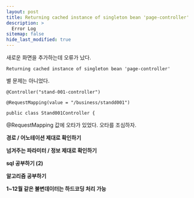 ```yaml
---
layout: post
title: Returning cached instance of singleton bean 'page-controller'
description: >
  Error Log
sitemap: false
hide_last_modified: true
---
```


새로운 화면을 추가하는데 오류가 났다.


``Returning cached instance of singleton bean 'page-controller'``


별 문제는 아니었다.


``@Controller("stand-001-controller")``


``@RequestMapping(value = "/business/standd001")``


``public class Stand001Controller {``


@RequestMapping 값에 오타가 있었다. 오타를 조심하자.



**경로 / 어노테이션 제대로 확인하기**

**넘겨주는 파라미터 / 정보 제대로 확인하기**

**sql 공부하기 (2)**

**알고리즘 공부하기**

**1~12월 같은 불변데이터는 하드코딩 처리 가능**